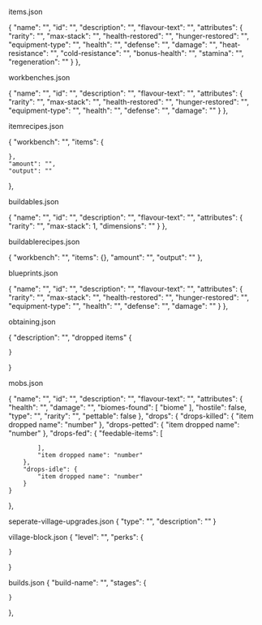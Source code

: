 items.json

{
    "name": "",
    "id": "",
    "description": "",
    "flavour-text": "",
    "attributes": {
        "rarity": "",
        "max-stack": "",
        "health-restored": "",
        "hunger-restored": "",
        "equipment-type": "",
        "health": "",
        "defense": "",
        "damage": "",
        "heat-resistance": "",
        "cold-resistance": "",
        "bonus-health": "",
        "stamina": "",
        "regeneration": ""
    }
},

workbenches.json

{
    "name": "",
    "id": "",
    "description": "",
    "flavour-text": "",
    "attributes": {
        "rarity": "",
        "max-stack": "",
        "health-restored": "",
        "hunger-restored": "",
        "equipment-type": "",
        "health": "",
        "defense": "",
        "damage": ""
    }
},


itemrecipes.json

{
    "workbench": "",
    "items": {

    },
    "amount": "",
    "output": ""
},

buildables.json

{
    "name": "",
    "id": "",
    "description": "",
    "flavour-text": "",
    "attributes": {
        "rarity": "",
        "max-stack": 1,
        "dimensions": ""
    }
},

buildablerecipes.json

{
    "workbench": "",
    "items": {},
    "amount": "",
    "output": ""
},

blueprints.json

{
    "name": "",
    "id": "",
    "description": "",
    "flavour-text": "",
    "attributes": {
        "rarity": "",
        "max-stack": "",
        "health-restored": "",
        "hunger-restored": "",
        "equipment-type": "",
        "health": "",
        "defense": "",
        "damage": ""
    }
},


obtaining.json


{
    "description": "",
    "dropped items" {

    }
}


mobs.json

{
    "name": "",
    "id": "",
    "description": "",
    "flavour-text": "",
    "attributes": {
        "health": "",
        "damage": "",
        "biomes-found": [
            "biome"
        ],
        "hostile": false,
        "type": "",
        "rarity": "",
        "pettable": false
    },
    "drops": {
        "drops-killed": {
            "item dropped name": "number"
        },
        "drops-petted": {
            "item dropped name": "number"
        },
        "drops-fed": {
            "feedable-items": [

            ],
            "item dropped name": "number"
        },
        "drops-idle": {
            "item dropped name": "number"
        }
    }
},


seperate-village-upgrades.json
{
    "type": "",
    "description": ""
}


village-block.json
{
    "level": "",
    "perks": {
           
    }
}

builds.json
{
    "build-name": "",
    "stages": {

    }
},